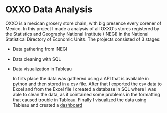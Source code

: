 # OXXO Data Analysis

OXXO is a mexican grosery store chain, with big presence every corener of Mexico. In this project I made a analysis of all OXXO's stores registered by the Statistics and Geography National Institute (INEGI) in the National Statistical Directory of Economic Units.
The projects consisted of 3 stages:
- Data gathering from INEGI
- Data cleaning with SQL
- Data visualization in Tableau

  In firts place the data was gathered using a API that is available in python and then stored in a csv file. After that I exported the csv data to Excel and from the Excel file I created a database in SQL where I was able to clean the data, as it cointained some problems in the formatting that caused trouble in Tableau. Finally I visualized the data using Tableau and created a   [dashboard](https://public.tableau.com/views/OXXO_DENUE_data/Dashboard1?:language=es-ES&:display_count=n&:origin=viz_share_link)
